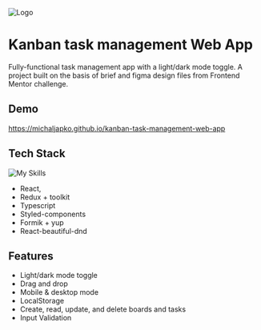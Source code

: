 ![Logo](https://michaljapko.github.io/kanban-task-management-web-app/static/media/logo-light.1e20d87d61c965503a5323cc3bd2c827.svg)

# Kanban task management Web App

Fully-functional task management app with a light/dark mode toggle. A project built on the basis of brief and figma design files from Frontend Mentor challenge.

## Demo

https://michaljapko.github.io/kanban-task-management-web-app

## Tech Stack

![My Skills](https://skillicons.dev/icons?i=react,ts,styledcomponents,figma)

- React,
- Redux + toolkit
- Typescript
- Styled-components
- Formik + yup
- React-beautiful-dnd

## Features

- Light/dark mode toggle
- Drag and drop
- Mobile & desktop mode
- LocalStorage
- Create, read, update, and delete boards and tasks
- Input Validation
